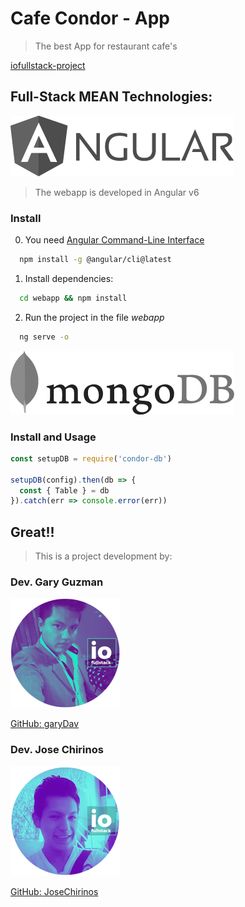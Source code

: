 # Cafe Condor - App
> The best App for restaurant cafe's

[iofullstack-project](http://www.iofullstack.com/)

## Full-Stack MEAN Technologies:
![angular](https://raw.githubusercontent.com/iofullstack/condor-cafe/master/docs/angular.png)

> The webapp is developed in Angular v6
### Install

0. You need [Angular Command-Line Interface](https://cli.angular.io/)
```sh
  npm install -g @angular/cli@latest
```

1. Install dependencies:
```sh
  cd webapp && npm install
```

2. Run the project in the file *webapp*
```sh
  ng serve -o
```


![MongoBD](https://raw.githubusercontent.com/iofullstack/condor-cafe/master/docs/mongodb.png)

### Install and Usage

```javascript
const setupDB = require('condor-db')

setupDB(config).then(db => {
  const { Table } = db
}).catch(err => console.error(err))
```

## Great!!
> This is a project development by:

### Dev. Gary Guzman
![Gary Guzman](https://raw.githubusercontent.com/iofullstack/condor-cafe/master/docs/perfil-gary.png)

[GitHub: garyDav](https://github.com/garyDav)

### Dev. Jose Chirinos
![Jose Chirinos](https://raw.githubusercontent.com/iofullstack/condor-cafe/master/docs/perfil-jose.png)

[GitHub: JoseChirinos](https://github.com/JoseChirinos)

